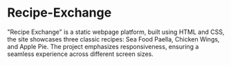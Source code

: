 # Recipe-Exchange
"Recipe Exchange" is a static webpage platform, built using HTML and CSS, the site showcases three classic recipes: Sea Food Paella, Chicken Wings, and Apple Pie. The project emphasizes responsiveness, ensuring a seamless experience across different screen sizes.
